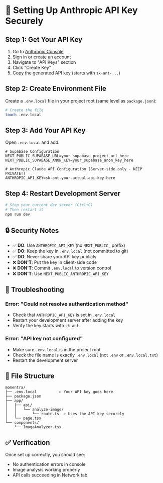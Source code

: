 # 🔐 Setting Up Anthropic API Key Securely

## Step 1: Get Your API Key

1. Go to [Anthropic Console](https://console.anthropic.com/)
2. Sign in or create an account
3. Navigate to "API Keys" section
4. Click "Create Key"
5. Copy the generated API key (starts with `sk-ant-...`)

## Step 2: Create Environment File

Create a `.env.local` file in your project root (same level as `package.json`):

```bash
# Create the file
touch .env.local
```

## Step 3: Add Your API Key

Open `.env.local` and add:

```env
# Supabase Configuration
NEXT_PUBLIC_SUPABASE_URL=your_supabase_project_url_here
NEXT_PUBLIC_SUPABASE_ANON_KEY=your_supabase_anon_key_here

# Anthropic Claude API Configuration (Server-side only - KEEP PRIVATE!)
ANTHROPIC_API_KEY=sk-ant-your-actual-api-key-here
```

## Step 4: Restart Development Server

```bash
# Stop your current dev server (Ctrl+C)
# Then restart it
npm run dev
```

## 🔒 Security Notes

- ✅ **DO**: Use `ANTHROPIC_API_KEY` (no `NEXT_PUBLIC_` prefix)
- ✅ **DO**: Keep the key in `.env.local` (not committed to git)
- ✅ **DO**: Never share your API key publicly
- ❌ **DON'T**: Put the key in client-side code
- ❌ **DON'T**: Commit `.env.local` to version control
- ❌ **DON'T**: Use `NEXT_PUBLIC_ANTHROPIC_API_KEY`

## 🚨 Troubleshooting

### Error: "Could not resolve authentication method"
- Check that `ANTHROPIC_API_KEY` is set in `.env.local`
- Restart your development server after adding the key
- Verify the key starts with `sk-ant-`

### Error: "API key not configured"
- Make sure `.env.local` is in the project root
- Check the file name is exactly `.env.local` (not `.env` or `.env.local.txt`)
- Restart the development server

## 📁 File Structure
```
momentra/
├── .env.local          ← Your API key goes here
├── package.json
├── app/
│   ├── api/
│   │   └── analyze-image/
│   │       └── route.ts  ← Uses the API key securely
│   └── page.tsx
└── components/
    └── ImagaAnalyzer.tsx
```

## ✅ Verification

Once set up correctly, you should see:
- No authentication errors in console
- Image analysis working properly
- API calls succeeding in Network tab
